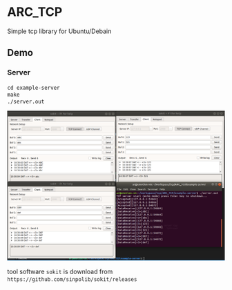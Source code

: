 # ARC_TCP
Simple tcp library for Ubuntu/Debain

## Demo

### Server 

``` shell
cd example-server
make
./server.out
```

![image-20220324103100262](pic/README/image-20220324103100262.png)

tool software `sokit` is download from `https://github.com/sinpolib/sokit/releases`





